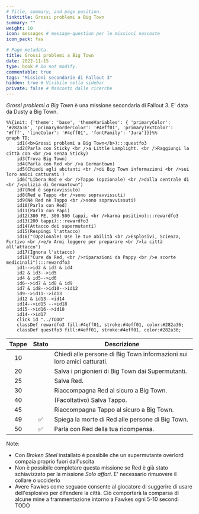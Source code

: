 ```yaml
---
# Title, summary, and page position.
linktitle: Grossi problemi a Big Town
summary: ""
weight: 10
icon: messages # message-question per le missioni nascoste
icon_pack: fas

# Page metadata.
title: Grossi problemi a Big Town
date: 2022-11-15
type: book # Do not modify.
commentable: true
tags: "Missioni secondarie di Fallout 3"
hidden: true # Visibile nella sidebar
private: false # Nascosto dalle ricerche
---
```


*Grossi problemi a Big Town* è una missione secondaria di Fallout 3. E' data da Dusty a Big Town.



```mermaid
%%{init: {'theme': 'base', 'themeVariables': { 'primaryColor': '#282a36', 'primaryBorderColor': '#4eff01', 'primaryTextColor': '#fff', 'lineColor': '#4eff01', 'fontFamily': 'Jura'}}}%%
graph TD;
    id1(<b>Grossi problemi a Big Town</b>):::questfo3
    id2(Parla con Sticky <br />a Little Lamplight. <br />Raggiungi la città con <br />o senza Sticky)
    id3(Trova Big Town)
    id4(Parla con Red <br />a Germantown)
    id5(Chiedi agli abitanti <br />di Big Town informazioni <br />sui loro amici catturati )
    id6("Libera Red e <br />Tappo (opzionale) <br />dalla centrale di <br />polizia di Germantown")
    id7(Red è sopravvissuto) 
    id8(Red e Tappo <br />sono sopravvissuti)
    id9(Nè Red nè Tappo <br />sono sopravvissuti)
    id10(Parla con Red)
    id11(Parla con Papi)
    id12(300 PE, 300-500 tappi, <br />karma positivo):::rewardfo3
    id13(200 tappi):::rewardfo3
    id14(Attacco dei supermutanti)
    id15(Respingi l'attacco)
    id16("(Opzionale) Use le tue abilità <br />Esplosivi, Scienza, Furtivo <br />e/o Armi leggere per preparare <br />la città all'attacco")
    id17(Ignora l'attacco)
    id18("Cure da Red, <br />riparazioni da Pappy <br />e scorte medicinali"):::rewardfo3
    id1-->id2 & id3 & id4
    id2 & id3-->id5
    id4 & id5-->id6
    id6-->id7 & id8 & id9
    id7 & id8-->id10-->id12
    id9-->id11-->id13
    id12 & id13-->id14 
    id14-->id15 -->id18 
    id15-->id16-->id18
    id14-->id17
    click id "../TODO"
    classDef rewardfo3 fill:#4eff01, stroke:#4eff01, color:#282a36;
    classDef questfo3 fill:#4eff01, stroke:#4eff01, color:#282a36;
```

| Tappe |       Stato        | Descrizione                                                            |
| :---: | :----------------: | ---------------------------------------------------------------------- |
|  10   |                    | Chiedi alle persone di Big Town informazioni sui loro amici catturati. |
|  20   |                    | Salva i prigionieri di Big Town dai Supermutanti.                      |
|  25   |                    | Salva Red.                                                             |
|  30   |                    | Riaccompagna Red al sicuro a Big Town.                                 |
|  40   |                    | (Facoltativo) Salva Tappo.                                             |
|  45   |                    | Riaccompagna Tappo al sicuro a Big Town.                               |
|  49   | :white_check_mark: | Spiega la morte di Red alle persone di Big Town.                       |
|  50   | :white_check_mark: | Parla con Red della tua ricompensa.                                    |

Note:
- Con *Broken Steel* installato è possibile che un supermutante overlord compaia proprio fuori dall'uscita
- Non è possibile completare questa missione se Red è già stato schiavizzato per la missione *Solo affari*. E' necessario rimuovere il collare o ucciderlo
- Avere Fawkes come seguace consente al giocatore di suggerire di usare dell'esplosivo per difendere la città. Ciò comporterà la comparsa di alcune mine a frammentazione intorno a Fawkes ogni 5-10 secondi TODO